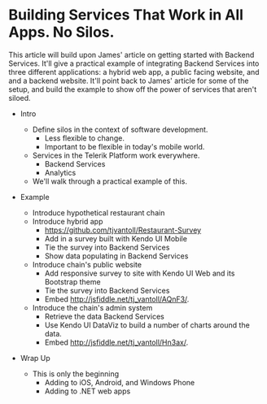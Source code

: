 # Building Services That Work in All Apps. No Silos.

This article will build upon James' article on getting started with Backend Services. It'll give a practical example of integrating Backend Services into three different applications: a hybrid web app, a public facing website, and and a backend website. It'll point back to James' article for some of the setup, and build the example to show off the power of services that aren't siloed.

* Intro
	* Define silos in the context of software development.
		* Less flexible to change.
		* Important to be flexible in today's mobile world.
	* Services in the Telerik Platform work everywhere.
		* Backend Services
		* Analytics
	* We'll walk through a practical example of this.

* Example
	* Introduce hypothetical restaurant chain
	* Introduce hybrid app
		* https://github.com/tjvantoll/Restaurant-Survey
		* Add in a survey built with Kendo UI Mobile
		* Tie the survey into Backend Services
		* Show data populating in Backend Services
	* Introduce chain's public website
		* Add responsive survey to site with Kendo UI Web and its Bootstrap theme
		* Tie the survey into Backend Services
		* Embed http://jsfiddle.net/tj_vantoll/AQnF3/.
	* Introduce the chain's admin system
		* Retrieve the data Backend Services
		* Use Kendo UI DataViz to build a number of charts around the data.
		* Embed http://jsfiddle.net/tj_vantoll/Hn3ax/.

* Wrap Up
	* This is only the beginning
		* Adding to iOS, Android, and Windows Phone
		* Adding to .NET web apps

